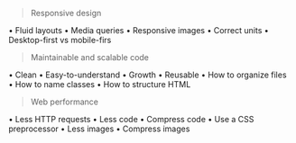 > Responsive design

• Fluid layouts
• Media queries
• Responsive images
• Correct units
• Desktop-first vs mobile-firs

> Maintainable and scalable code

• Clean
• Easy-to-understand
• Growth
• Reusable
• How to organize files
• How to name classes
• How to structure HTML

> Web performance

• Less HTTP requests
• Less code
• Compress code
• Use a CSS preprocessor
• Less images
• Compress images
